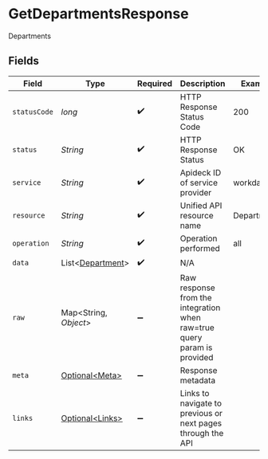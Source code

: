 # GetDepartmentsResponse

Departments


## Fields

| Field                                                                   | Type                                                                    | Required                                                                | Description                                                             | Example                                                                 |
| ----------------------------------------------------------------------- | ----------------------------------------------------------------------- | ----------------------------------------------------------------------- | ----------------------------------------------------------------------- | ----------------------------------------------------------------------- |
| `statusCode`                                                            | *long*                                                                  | :heavy_check_mark:                                                      | HTTP Response Status Code                                               | 200                                                                     |
| `status`                                                                | *String*                                                                | :heavy_check_mark:                                                      | HTTP Response Status                                                    | OK                                                                      |
| `service`                                                               | *String*                                                                | :heavy_check_mark:                                                      | Apideck ID of service provider                                          | workday                                                                 |
| `resource`                                                              | *String*                                                                | :heavy_check_mark:                                                      | Unified API resource name                                               | Departments                                                             |
| `operation`                                                             | *String*                                                                | :heavy_check_mark:                                                      | Operation performed                                                     | all                                                                     |
| `data`                                                                  | List\<[Department](../../models/components/Department.md)>              | :heavy_check_mark:                                                      | N/A                                                                     |                                                                         |
| `raw`                                                                   | Map\<String, *Object*>                                                  | :heavy_minus_sign:                                                      | Raw response from the integration when raw=true query param is provided |                                                                         |
| `meta`                                                                  | [Optional\<Meta>](../../models/components/Meta.md)                      | :heavy_minus_sign:                                                      | Response metadata                                                       |                                                                         |
| `links`                                                                 | [Optional\<Links>](../../models/components/Links.md)                    | :heavy_minus_sign:                                                      | Links to navigate to previous or next pages through the API             |                                                                         |